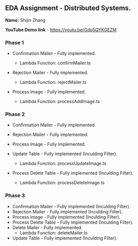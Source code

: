 ## EDA Assignment - Distributed Systems.

__Name:__ Shijin Zhang

__YouTube Demo link__ - https://youtu.be/Gdp5QYKGEZM


### Phase 1

+ Confirmation Mailer - Fully implemented.
  + Lambda Function: confirmMailer.ts

+ Rejection Mailer - Fully implemented.
  + Lambda Function: rejectMailer.ts

+ Process Image - Fully implemented.
  + Lambda Function: processAddImage.ts


### Phase 2 

+ Confirmation Mailer - Fully implemented.
+ Rejection Mailer - Fully implemented.
+ Process Image - Fully implemented.
+ Update Table - Fully implemented (Inculding Filter).
  + Lambda Function: processUpdateImage.ts

+ Process Delete Table - Fully implemented (Inculding Filter).
  + Lambda Function: processDeleteImage.ts


### Phase 3 

+ Confirmation Mailer - Fully implemented (Inculding Filter).
+ Rejection Mailer - Fully implemented (Inculding Filter).
+ Process Image - Fully implemented (Inculding Filter).
+ Process Delete Table - Fully implemented (Inculding Filter).
+ Delete Mailer - Fully implemented.
  + Lambda Function: deleteMailer.ts
+ Update Table - Fully implemented (Inculding Filter).
